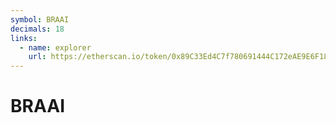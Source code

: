 ```yaml
---
symbol: BRAAI
decimals: 18
links:
  - name: explorer
    url: https://etherscan.io/token/0x89C33Ed4C7f780691444C172eAE9E6F1803be2C7
---
```


# BRAAI
